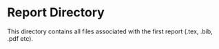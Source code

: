 # Report Directory

This directory contains all files associated with the first report (.tex, .bib, .pdf etc).

